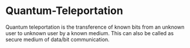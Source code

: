 # Quantum-Teleportation
Quantum teleportation is the transference of known bits from an unknown user to unknown user by a known medium. This can also be called as secure medium of data/bit communication.

